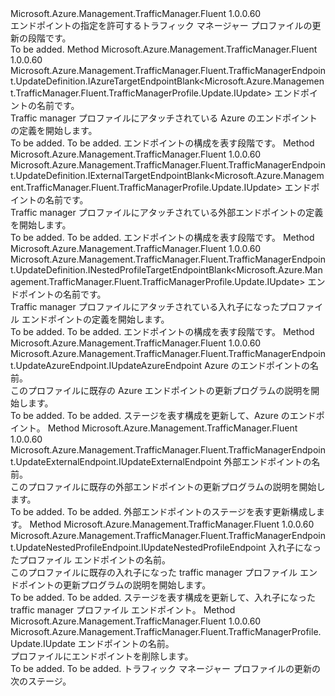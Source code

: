 <Type Name="IWithEndpoint" FullName="Microsoft.Azure.Management.TrafficManager.Fluent.TrafficManagerProfile.Update.IWithEndpoint">
  <TypeSignature Language="C#" Value="public interface IWithEndpoint" />
  <TypeSignature Language="ILAsm" Value=".class public interface auto ansi abstract IWithEndpoint" />
  <TypeSignature Language="DocId" Value="T:Microsoft.Azure.Management.TrafficManager.Fluent.TrafficManagerProfile.Update.IWithEndpoint" />
  <TypeSignature Language="VB.NET" Value="Public Interface IWithEndpoint" />
  <TypeSignature Language="F#" Value="type IWithEndpoint = interface" />
  <AssemblyInfo>
    <AssemblyName>Microsoft.Azure.Management.TrafficManager.Fluent</AssemblyName>
    <AssemblyVersion>1.0.0.60</AssemblyVersion>
  </AssemblyInfo>
  <Interfaces />
  <Docs>
    <summary>
            エンドポイントの指定を許可するトラフィック マネージャー プロファイルの更新の段階です。
            </summary>
    <remarks>To be added.</remarks>
  </Docs>
  <Members>
    <Member MemberName="DefineAzureTargetEndpoint">
      <MemberSignature Language="C#" Value="public Microsoft.Azure.Management.TrafficManager.Fluent.TrafficManagerEndpoint.UpdateDefinition.IAzureTargetEndpointBlank&lt;Microsoft.Azure.Management.TrafficManager.Fluent.TrafficManagerProfile.Update.IUpdate&gt; DefineAzureTargetEndpoint (string name);" />
      <MemberSignature Language="ILAsm" Value=".method public hidebysig newslot virtual instance class Microsoft.Azure.Management.TrafficManager.Fluent.TrafficManagerEndpoint.UpdateDefinition.IAzureTargetEndpointBlank`1&lt;class Microsoft.Azure.Management.TrafficManager.Fluent.TrafficManagerProfile.Update.IUpdate&gt; DefineAzureTargetEndpoint(string name) cil managed" />
      <MemberSignature Language="DocId" Value="M:Microsoft.Azure.Management.TrafficManager.Fluent.TrafficManagerProfile.Update.IWithEndpoint.DefineAzureTargetEndpoint(System.String)" />
      <MemberSignature Language="VB.NET" Value="Public Function DefineAzureTargetEndpoint (name As String) As IAzureTargetEndpointBlank(Of IUpdate)" />
      <MemberSignature Language="F#" Value="abstract member DefineAzureTargetEndpoint : string -&gt; Microsoft.Azure.Management.TrafficManager.Fluent.TrafficManagerEndpoint.UpdateDefinition.IAzureTargetEndpointBlank&lt;Microsoft.Azure.Management.TrafficManager.Fluent.TrafficManagerProfile.Update.IUpdate&gt;" Usage="iWithEndpoint.DefineAzureTargetEndpoint name" />
      <MemberType>Method</MemberType>
      <AssemblyInfo>
        <AssemblyName>Microsoft.Azure.Management.TrafficManager.Fluent</AssemblyName>
        <AssemblyVersion>1.0.0.60</AssemblyVersion>
      </AssemblyInfo>
      <ReturnValue>
        <ReturnType>Microsoft.Azure.Management.TrafficManager.Fluent.TrafficManagerEndpoint.UpdateDefinition.IAzureTargetEndpointBlank&lt;Microsoft.Azure.Management.TrafficManager.Fluent.TrafficManagerProfile.Update.IUpdate&gt;</ReturnType>
      </ReturnValue>
      <Parameters>
        <Parameter Name="name" Type="System.String" />
      </Parameters>
      <Docs>
        <param name="name">エンドポイントの名前です。</param>
        <summary>
            Traffic manager プロファイルにアタッチされている Azure のエンドポイントの定義を開始します。
            </summary>
        <returns>To be added.</returns>
        <remarks>To be added.</remarks>
        <return>エンドポイントの構成を表す段階です。</return>
      </Docs>
    </Member>
    <Member MemberName="DefineExternalTargetEndpoint">
      <MemberSignature Language="C#" Value="public Microsoft.Azure.Management.TrafficManager.Fluent.TrafficManagerEndpoint.UpdateDefinition.IExternalTargetEndpointBlank&lt;Microsoft.Azure.Management.TrafficManager.Fluent.TrafficManagerProfile.Update.IUpdate&gt; DefineExternalTargetEndpoint (string name);" />
      <MemberSignature Language="ILAsm" Value=".method public hidebysig newslot virtual instance class Microsoft.Azure.Management.TrafficManager.Fluent.TrafficManagerEndpoint.UpdateDefinition.IExternalTargetEndpointBlank`1&lt;class Microsoft.Azure.Management.TrafficManager.Fluent.TrafficManagerProfile.Update.IUpdate&gt; DefineExternalTargetEndpoint(string name) cil managed" />
      <MemberSignature Language="DocId" Value="M:Microsoft.Azure.Management.TrafficManager.Fluent.TrafficManagerProfile.Update.IWithEndpoint.DefineExternalTargetEndpoint(System.String)" />
      <MemberSignature Language="VB.NET" Value="Public Function DefineExternalTargetEndpoint (name As String) As IExternalTargetEndpointBlank(Of IUpdate)" />
      <MemberSignature Language="F#" Value="abstract member DefineExternalTargetEndpoint : string -&gt; Microsoft.Azure.Management.TrafficManager.Fluent.TrafficManagerEndpoint.UpdateDefinition.IExternalTargetEndpointBlank&lt;Microsoft.Azure.Management.TrafficManager.Fluent.TrafficManagerProfile.Update.IUpdate&gt;" Usage="iWithEndpoint.DefineExternalTargetEndpoint name" />
      <MemberType>Method</MemberType>
      <AssemblyInfo>
        <AssemblyName>Microsoft.Azure.Management.TrafficManager.Fluent</AssemblyName>
        <AssemblyVersion>1.0.0.60</AssemblyVersion>
      </AssemblyInfo>
      <ReturnValue>
        <ReturnType>Microsoft.Azure.Management.TrafficManager.Fluent.TrafficManagerEndpoint.UpdateDefinition.IExternalTargetEndpointBlank&lt;Microsoft.Azure.Management.TrafficManager.Fluent.TrafficManagerProfile.Update.IUpdate&gt;</ReturnType>
      </ReturnValue>
      <Parameters>
        <Parameter Name="name" Type="System.String" />
      </Parameters>
      <Docs>
        <param name="name">エンドポイントの名前です。</param>
        <summary>
            Traffic manager プロファイルにアタッチされている外部エンドポイントの定義を開始します。
            </summary>
        <returns>To be added.</returns>
        <remarks>To be added.</remarks>
        <return>エンドポイントの構成を表す段階です。</return>
      </Docs>
    </Member>
    <Member MemberName="DefineNestedTargetEndpoint">
      <MemberSignature Language="C#" Value="public Microsoft.Azure.Management.TrafficManager.Fluent.TrafficManagerEndpoint.UpdateDefinition.INestedProfileTargetEndpointBlank&lt;Microsoft.Azure.Management.TrafficManager.Fluent.TrafficManagerProfile.Update.IUpdate&gt; DefineNestedTargetEndpoint (string name);" />
      <MemberSignature Language="ILAsm" Value=".method public hidebysig newslot virtual instance class Microsoft.Azure.Management.TrafficManager.Fluent.TrafficManagerEndpoint.UpdateDefinition.INestedProfileTargetEndpointBlank`1&lt;class Microsoft.Azure.Management.TrafficManager.Fluent.TrafficManagerProfile.Update.IUpdate&gt; DefineNestedTargetEndpoint(string name) cil managed" />
      <MemberSignature Language="DocId" Value="M:Microsoft.Azure.Management.TrafficManager.Fluent.TrafficManagerProfile.Update.IWithEndpoint.DefineNestedTargetEndpoint(System.String)" />
      <MemberSignature Language="VB.NET" Value="Public Function DefineNestedTargetEndpoint (name As String) As INestedProfileTargetEndpointBlank(Of IUpdate)" />
      <MemberSignature Language="F#" Value="abstract member DefineNestedTargetEndpoint : string -&gt; Microsoft.Azure.Management.TrafficManager.Fluent.TrafficManagerEndpoint.UpdateDefinition.INestedProfileTargetEndpointBlank&lt;Microsoft.Azure.Management.TrafficManager.Fluent.TrafficManagerProfile.Update.IUpdate&gt;" Usage="iWithEndpoint.DefineNestedTargetEndpoint name" />
      <MemberType>Method</MemberType>
      <AssemblyInfo>
        <AssemblyName>Microsoft.Azure.Management.TrafficManager.Fluent</AssemblyName>
        <AssemblyVersion>1.0.0.60</AssemblyVersion>
      </AssemblyInfo>
      <ReturnValue>
        <ReturnType>Microsoft.Azure.Management.TrafficManager.Fluent.TrafficManagerEndpoint.UpdateDefinition.INestedProfileTargetEndpointBlank&lt;Microsoft.Azure.Management.TrafficManager.Fluent.TrafficManagerProfile.Update.IUpdate&gt;</ReturnType>
      </ReturnValue>
      <Parameters>
        <Parameter Name="name" Type="System.String" />
      </Parameters>
      <Docs>
        <param name="name">エンドポイントの名前です。</param>
        <summary>
            Traffic manager プロファイルにアタッチされている入れ子になったプロファイル エンドポイントの定義を開始します。
            </summary>
        <returns>To be added.</returns>
        <remarks>To be added.</remarks>
        <return>エンドポイントの構成を表す段階です。</return>
      </Docs>
    </Member>
    <Member MemberName="UpdateAzureTargetEndpoint">
      <MemberSignature Language="C#" Value="public Microsoft.Azure.Management.TrafficManager.Fluent.TrafficManagerEndpoint.UpdateAzureEndpoint.IUpdateAzureEndpoint UpdateAzureTargetEndpoint (string name);" />
      <MemberSignature Language="ILAsm" Value=".method public hidebysig newslot virtual instance class Microsoft.Azure.Management.TrafficManager.Fluent.TrafficManagerEndpoint.UpdateAzureEndpoint.IUpdateAzureEndpoint UpdateAzureTargetEndpoint(string name) cil managed" />
      <MemberSignature Language="DocId" Value="M:Microsoft.Azure.Management.TrafficManager.Fluent.TrafficManagerProfile.Update.IWithEndpoint.UpdateAzureTargetEndpoint(System.String)" />
      <MemberSignature Language="VB.NET" Value="Public Function UpdateAzureTargetEndpoint (name As String) As IUpdateAzureEndpoint" />
      <MemberSignature Language="F#" Value="abstract member UpdateAzureTargetEndpoint : string -&gt; Microsoft.Azure.Management.TrafficManager.Fluent.TrafficManagerEndpoint.UpdateAzureEndpoint.IUpdateAzureEndpoint" Usage="iWithEndpoint.UpdateAzureTargetEndpoint name" />
      <MemberType>Method</MemberType>
      <AssemblyInfo>
        <AssemblyName>Microsoft.Azure.Management.TrafficManager.Fluent</AssemblyName>
        <AssemblyVersion>1.0.0.60</AssemblyVersion>
      </AssemblyInfo>
      <ReturnValue>
        <ReturnType>Microsoft.Azure.Management.TrafficManager.Fluent.TrafficManagerEndpoint.UpdateAzureEndpoint.IUpdateAzureEndpoint</ReturnType>
      </ReturnValue>
      <Parameters>
        <Parameter Name="name" Type="System.String" />
      </Parameters>
      <Docs>
        <param name="name">Azure のエンドポイントの名前。</param>
        <summary>
            このプロファイルに既存の Azure エンドポイントの更新プログラムの説明を開始します。
            </summary>
        <returns>To be added.</returns>
        <remarks>To be added.</remarks>
        <return>ステージを表す構成を更新して、Azure のエンドポイント。</return>
      </Docs>
    </Member>
    <Member MemberName="UpdateExternalTargetEndpoint">
      <MemberSignature Language="C#" Value="public Microsoft.Azure.Management.TrafficManager.Fluent.TrafficManagerEndpoint.UpdateExternalEndpoint.IUpdateExternalEndpoint UpdateExternalTargetEndpoint (string name);" />
      <MemberSignature Language="ILAsm" Value=".method public hidebysig newslot virtual instance class Microsoft.Azure.Management.TrafficManager.Fluent.TrafficManagerEndpoint.UpdateExternalEndpoint.IUpdateExternalEndpoint UpdateExternalTargetEndpoint(string name) cil managed" />
      <MemberSignature Language="DocId" Value="M:Microsoft.Azure.Management.TrafficManager.Fluent.TrafficManagerProfile.Update.IWithEndpoint.UpdateExternalTargetEndpoint(System.String)" />
      <MemberSignature Language="VB.NET" Value="Public Function UpdateExternalTargetEndpoint (name As String) As IUpdateExternalEndpoint" />
      <MemberSignature Language="F#" Value="abstract member UpdateExternalTargetEndpoint : string -&gt; Microsoft.Azure.Management.TrafficManager.Fluent.TrafficManagerEndpoint.UpdateExternalEndpoint.IUpdateExternalEndpoint" Usage="iWithEndpoint.UpdateExternalTargetEndpoint name" />
      <MemberType>Method</MemberType>
      <AssemblyInfo>
        <AssemblyName>Microsoft.Azure.Management.TrafficManager.Fluent</AssemblyName>
        <AssemblyVersion>1.0.0.60</AssemblyVersion>
      </AssemblyInfo>
      <ReturnValue>
        <ReturnType>Microsoft.Azure.Management.TrafficManager.Fluent.TrafficManagerEndpoint.UpdateExternalEndpoint.IUpdateExternalEndpoint</ReturnType>
      </ReturnValue>
      <Parameters>
        <Parameter Name="name" Type="System.String" />
      </Parameters>
      <Docs>
        <param name="name">外部エンドポイントの名前。</param>
        <summary>
            このプロファイルに既存の外部エンドポイントの更新プログラムの説明を開始します。
            </summary>
        <returns>To be added.</returns>
        <remarks>To be added.</remarks>
        <return>外部エンドポイントのステージを表す更新構成します。</return>
      </Docs>
    </Member>
    <Member MemberName="UpdateNestedProfileTargetEndpoint">
      <MemberSignature Language="C#" Value="public Microsoft.Azure.Management.TrafficManager.Fluent.TrafficManagerEndpoint.UpdateNestedProfileEndpoint.IUpdateNestedProfileEndpoint UpdateNestedProfileTargetEndpoint (string name);" />
      <MemberSignature Language="ILAsm" Value=".method public hidebysig newslot virtual instance class Microsoft.Azure.Management.TrafficManager.Fluent.TrafficManagerEndpoint.UpdateNestedProfileEndpoint.IUpdateNestedProfileEndpoint UpdateNestedProfileTargetEndpoint(string name) cil managed" />
      <MemberSignature Language="DocId" Value="M:Microsoft.Azure.Management.TrafficManager.Fluent.TrafficManagerProfile.Update.IWithEndpoint.UpdateNestedProfileTargetEndpoint(System.String)" />
      <MemberSignature Language="VB.NET" Value="Public Function UpdateNestedProfileTargetEndpoint (name As String) As IUpdateNestedProfileEndpoint" />
      <MemberSignature Language="F#" Value="abstract member UpdateNestedProfileTargetEndpoint : string -&gt; Microsoft.Azure.Management.TrafficManager.Fluent.TrafficManagerEndpoint.UpdateNestedProfileEndpoint.IUpdateNestedProfileEndpoint" Usage="iWithEndpoint.UpdateNestedProfileTargetEndpoint name" />
      <MemberType>Method</MemberType>
      <AssemblyInfo>
        <AssemblyName>Microsoft.Azure.Management.TrafficManager.Fluent</AssemblyName>
        <AssemblyVersion>1.0.0.60</AssemblyVersion>
      </AssemblyInfo>
      <ReturnValue>
        <ReturnType>Microsoft.Azure.Management.TrafficManager.Fluent.TrafficManagerEndpoint.UpdateNestedProfileEndpoint.IUpdateNestedProfileEndpoint</ReturnType>
      </ReturnValue>
      <Parameters>
        <Parameter Name="name" Type="System.String" />
      </Parameters>
      <Docs>
        <param name="name">入れ子になったプロファイル エンドポイントの名前。</param>
        <summary>
            このプロファイルに既存の入れ子になった traffic manager プロファイル エンドポイントの更新プログラムの説明を開始します。
            </summary>
        <returns>To be added.</returns>
        <remarks>To be added.</remarks>
        <return>ステージを表す構成を更新して、入れ子になった traffic manager プロファイル エンドポイント。</return>
      </Docs>
    </Member>
    <Member MemberName="WithoutEndpoint">
      <MemberSignature Language="C#" Value="public Microsoft.Azure.Management.TrafficManager.Fluent.TrafficManagerProfile.Update.IUpdate WithoutEndpoint (string name);" />
      <MemberSignature Language="ILAsm" Value=".method public hidebysig newslot virtual instance class Microsoft.Azure.Management.TrafficManager.Fluent.TrafficManagerProfile.Update.IUpdate WithoutEndpoint(string name) cil managed" />
      <MemberSignature Language="DocId" Value="M:Microsoft.Azure.Management.TrafficManager.Fluent.TrafficManagerProfile.Update.IWithEndpoint.WithoutEndpoint(System.String)" />
      <MemberSignature Language="VB.NET" Value="Public Function WithoutEndpoint (name As String) As IUpdate" />
      <MemberSignature Language="F#" Value="abstract member WithoutEndpoint : string -&gt; Microsoft.Azure.Management.TrafficManager.Fluent.TrafficManagerProfile.Update.IUpdate" Usage="iWithEndpoint.WithoutEndpoint name" />
      <MemberType>Method</MemberType>
      <AssemblyInfo>
        <AssemblyName>Microsoft.Azure.Management.TrafficManager.Fluent</AssemblyName>
        <AssemblyVersion>1.0.0.60</AssemblyVersion>
      </AssemblyInfo>
      <ReturnValue>
        <ReturnType>Microsoft.Azure.Management.TrafficManager.Fluent.TrafficManagerProfile.Update.IUpdate</ReturnType>
      </ReturnValue>
      <Parameters>
        <Parameter Name="name" Type="System.String" />
      </Parameters>
      <Docs>
        <param name="name">エンドポイントの名前。</param>
        <summary>
            プロファイルにエンドポイントを削除します。
            </summary>
        <returns>To be added.</returns>
        <remarks>To be added.</remarks>
        <return>トラフィック マネージャー プロファイルの更新の次のステージ。</return>
      </Docs>
    </Member>
  </Members>
</Type>